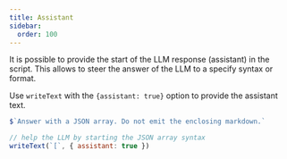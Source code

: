 ```yaml
---
title: Assistant 
sidebar:
  order: 100
---
```


It is possible to provide the start of the LLM response (assistant) in the script.
This allows to steer the answer of the LLM to a specify syntax or format.

Use `writeText` with the `{assistant: true}` option to provide the assistant text.

```js
$`Answer with a JSON array. Do not emit the enclosing markdown.`

// help the LLM by starting the JSON array syntax
writeText(`[`, { assistant: true })
```